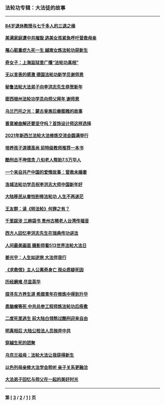### 法轮功专辑：大法徒的故事
---
#### [84岁退休教授与七千多人的三退之缘](../../pages/nf1147481/n13796650.md?11280430) 
#### [美满家庭遭中共摧毁 逃美女孩紧急呼吁营救母亲](../../pages/nf1147481/n13792859.md?11280430) 
#### [罹心脏重症九死一生 越南女炼法轮功获新生](../../pages/nf1147481/n13732766.md?11280430) 
#### [奇女子：上海监狱里广播“法轮功真相”](../../pages/nf1147481/n13726443.md?11280430) 
#### [无以言表的感激 德国法轮功新学员谢师恩](../../pages/nf1147481/n13543790.md?11280430) 
#### [秘鲁法轮大法弟子向李洪志先生恭贺新年](../../pages/nf1147481/n13540182.md?11280430) 
#### [密西根州法轮功学员向师父拜年 谢师恩](../../pages/nf1147481/n13538183.md?11280430) 
#### [乌兰巴托之光：蒙古皇族后裔图雅的故事](../../pages/nf1147481/n13155759.md?11280430) 
#### [善意被曲解还要坚守吗？首饰设计师这样选择](../../pages/nf1147481/n13077575.md?11280430) 
#### [2021年新西兰法轮大法修炼交流会圆满举行](../../pages/nf1147481/n13033149.md?11280430) 
#### [培养孩子道德高尚 前特级教师推荐一本书](../../pages/nf1147481/n12938640.md?11280430) 
#### [酷刑击不垮信念 八旬老人帮助7.5万华人](../../pages/nf1147481/n12880712.md?11280430) 
#### [一个来自共产中国的爱情故事：营救未婚妻](../../pages/nf1147481/n12778386.md?11280430) 
#### [洛城法轮功学员祝李洪志大师中国新年好](../../pages/nf1147481/n12724685.md?11280430) 
#### [大陆移民从害怕到修法轮功 人生不再迷茫](../../pages/nf1147481/n12414325.md?11280430) 
#### [王友群：读《转法轮》何罪之有？](../../pages/nf1147481/n12408647.md?11280430) 
#### [千里跋涉 三麻袋书 贵州古稀老人台湾传福音](../../pages/nf1147481/n12198750.md?11280430) 
#### [西方人回忆李洪志先生在瑞典传功讲法](../../pages/nf1147481/n12099607.md?11280430) 
#### [人间最美画面 摄影师看513世界法轮大法日](../../pages/nf1147481/n12094118.md?11280430) 
#### [姜光宇：人生如逆旅 大法伴我行](../../pages/nf1147481/n12088664.md?11280430) 
#### [《求救信》主人公离奇身亡 观众质疑死因](../../pages/nf1147481/n11845215.md?11280430) 
#### [历经磨难 尽显英华](../../pages/nf1147481/n11723297.md?11280430) 
#### [探寻东方养生道 希腊青年在修炼中得到升华](../../pages/nf1147481/n11494502.md?11280430) 
#### [患脑瘤等死 中共总参工程师炼法轮功后痊愈](../../pages/nf1147481/n11466682.md?11280430) 
#### [二度死里逃生 前大陆白领熬过酷刑迎来自由](../../pages/nf1147481/n11368594.md?11280430) 
#### [明真相后 大陆公检法人员抛弃中共](../../pages/nf1147481/n11358618.md?11280430) 
#### [穿越生死的团聚](../../pages/nf1147481/n11258922.md?11280430) 
#### [乌克兰祖母：法轮大法让我获得新生](../../pages/nf1147481/n11269457.md?11280430) 
#### [以色列母亲修大法学会聆听 亲子关系更融洽](../../pages/nf1147481/n11268195.md?11280430) 
#### [大法弟子回忆与师父在一起的美好时光](../../pages/nf1147481/n11267759.md?11280430) 

---
#### 第 [ [3](./3.md?11280430) / [2](./2.md?11280430) / [1](./1.md?11280430) ] 页
